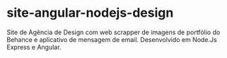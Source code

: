 ﻿# site-angular-nodejs-design
Site de Agência de Design com web scrapper de imagens de portfólio do Behance e aplicativo de mensagem de email.
Desenvolvido em Node.Js Express e Angular.
